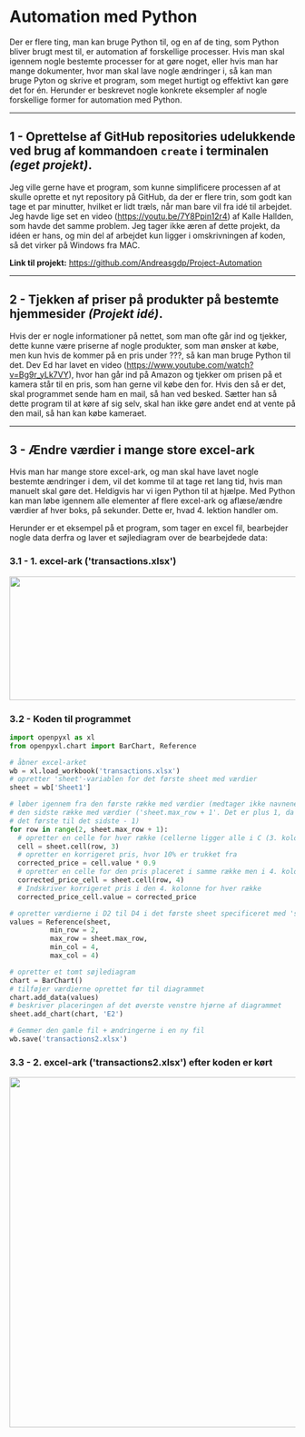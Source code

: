 # Automation med Python
Der er flere ting, man kan bruge Python til, og en af de ting, som Python bliver brugt mest til, er automation af forskellige processer. Hvis man skal igennem nogle bestemte processer for at gøre noget, eller hvis man har mange dokumenter, hvor man skal lave nogle ændringer i, så kan man bruge Pyton og skrive et program, som meget hurtigt og effektivt kan gøre det for én. Herunder er beskrevet nogle konkrete eksempler af nogle forskellige former for automation med Python.

---

## 1 - Oprettelse af GitHub repositories udelukkende ved brug af kommandoen `create` i terminalen <em>(eget projekt)</em>.
Jeg ville gerne have et program, som kunne simplificere processen af at skulle oprette et nyt repository på GitHub, da der er flere trin, som godt kan tage et par minutter, hvilket er lidt træls, når man bare vil fra idé til arbejdet. Jeg havde lige set en video (https://youtu.be/7Y8Ppin12r4) af Kalle Hallden, som havde det samme problem. Jeg tager ikke æren af dette projekt, da idéen er hans, og min del af arbejdet kun ligger i omskrivningen af koden, så det virker på Windows fra MAC.


**Link til projekt:**
https://github.com/Andreasgdp/Project-Automation

---

## 2 - Tjekken af priser på produkter på bestemte hjemmesider <em>(Projekt idé)</em>.
Hvis der er nogle informationer på nettet, som man ofte går ind og tjekker, dette kunne være priserne af nogle produkter, som man ønsker at købe, men kun hvis de kommer på en pris under ???, så kan man bruge Python til det. Dev Ed har lavet en video (https://www.youtube.com/watch?v=Bg9r_yLk7VY), hvor han går ind på Amazon og tjekker om prisen på et kamera står til en pris, som han gerne vil købe den for. Hvis den så er det, skal programmet sende ham en mail, så han ved besked. Sætter han så dette program til at køre af sig selv, skal han ikke gøre andet end at vente på den mail, så han kan købe kameraet.

---

## 3 - Ændre værdier i mange store excel-ark
Hvis man har mange store excel-ark, og man skal have lavet nogle bestemte ændringer i dem, vil det komme til at tage ret lang tid, hvis man manuelt skal gøre det. Heldigvis har vi igen Python til at hjælpe. Med Python kan man løbe igennem alle elementer af flere excel-ark og aflæse/ændre værdier af hver boks, på sekunder. Dette er, hvad 4. lektion handler om.

Herunder er et eksempel på et program, som tager en excel fil, bearbejder nogle data derfra og laver et søjlediagram over de bearbejdede data:
### 3.1 - 1. excel-ark ('transactions.xlsx')
<p align="center">
  <img width="669" height="218" src="https://i.imgur.com/sjDijEr.png">
</p>

### 3.2 - Koden til programmet

```python
import openpyxl as xl
from openpyxl.chart import BarChart, Reference

# åbner excel-arket
wb = xl.load_workbook('transactions.xlsx')
# opretter 'sheet'-variablen for det første sheet med værdier
sheet = wb['Sheet1']

# løber igennem fra den første række med værdier (medtager ikke navnene på første række) til 
# den sidste række med værdier ('sheet.max_row + 1'. Det er plus 1, da range() går fra 
# det første til det sidste - 1)
for row in range(2, sheet.max_row + 1):
  # opretter en celle for hver række (cellerne ligger alle i C (3. kolonne))
  cell = sheet.cell(row, 3)
  # opretter en korrigeret pris, hvor 10% er trukket fra
  corrected_price = cell.value * 0.9
  # opretter en celle for den pris placeret i samme række men i 4. kolonne (D)
  corrected_price_cell = sheet.cell(row, 4)
  # Indskriver korrigeret pris i den 4. kolonne for hver række
  corrected_price_cell.value = corrected_price

# opretter værdierne i D2 til D4 i det første sheet specificeret med 'sheet'
values = Reference(sheet, 
          min_row = 2, 
          max_row = sheet.max_row,
          min_col = 4,
          max_col = 4)

# opretter et tomt søjlediagram
chart = BarChart()
# tilføjer værdierne oprettet før til diagrammet
chart.add_data(values)
# beskriver placeringen af det øverste venstre hjørne af diagrammet
sheet.add_chart(chart, 'E2')

# Gemmer den gamle fil + ændringerne i en ny fil
wb.save('transactions2.xlsx')

```

### 3.3 - 2. excel-ark ('transactions2.xlsx') efter koden er kørt
<p align="center">
  <img width="1760" height="617" src="https://i.imgur.com/0fnjeF4.png">
</p>